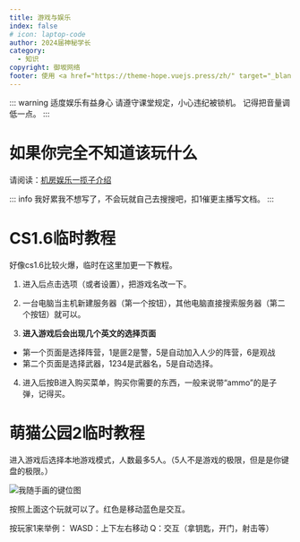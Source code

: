 ```yaml
---
title: 游戏与娱乐
index: false
# icon: laptop-code
author: 2024届神秘学长
category:
  - 知识
copyright: 御坂网络
footer: 使用 <a href="https://theme-hope.vuejs.press/zh/" target="_blank">VuePress Theme Hope</a> 主题 | MIT 协议, 版权所有 © 2025-至今 Misaka2298
---
```


::: warning 适度娱乐有益身心
请遵守课堂规定，小心违纪被锁机。
记得把音量调低一点。
:::

# 如果你完全不知道该玩什么
请阅读：[机房娱乐一揽子介绍](https://docs.misaka2298.icu/hscm/play/intro.html)

::: info 我好累我不想写了，不会玩就自己去搜搜吧，扣1催更主播写文档。
:::

# CS1.6临时教程

好像cs1.6比较火爆，临时在这里加更一下教程。

1. 进入后点击选项（或者设置），把游戏名改一下。

2. 一台电脑当主机新建服务器（第一个按钮），其他电脑直接搜索服务器（第二个按钮）就可以。

4. **进入游戏后会出现几个英文的选择页面**
- 第一个页面是选择阵营，1是匪2是警，5是自动加入人少的阵营，6是观战
- 第二个页面是选择武器，1234是武器名，5是自动选择。

4. 进入后按B进入购买菜单，购买你需要的东西，一般来说带“ammo”的是子弹，记得买。

# 萌猫公园2临时教程

进入游戏后选择本地游戏模式，人数最多5人。（5人不是游戏的极限，但是是你键盘的极限。）

<img src="https://img.misaka2298.icu/mndocs/IMG_20250430_130645.jpg" alt="我随手画的键位图" title="我随手画的键位图">

按照上面这个玩就可以了。红色是移动蓝色是交互。

按玩家1来举例：
WASD：上下左右移动 Q：交互（拿钥匙，开门，射击等）
